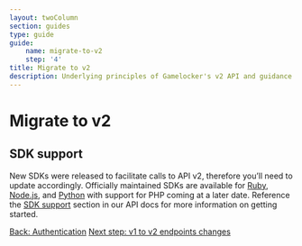 ```yaml
---
layout: twoColumn
section: guides
type: guide
guide:
    name: migrate-to-v2
    step: '4'
title: Migrate to v2
description: Underlying principles of Gamelocker's v2 API and guidance on upgrading your application from Gamelocker's legacy v1 API.
---
```


# Migrate to v2

## SDK support
New SDKs were released to facilitate calls to API v2, therefore you’ll need to update accordingly. Officially maintained SDKs are available for [Ruby](https://github.com/Gamelocker/Gamelocker-v2-ruby), [Node.js](https://github.com/Gamelocker/Gamelocker-v2-node), and [Python](https://github.com/Gamelocker/Gamelocker-v2-python) with support for PHP coming at a later date. Reference the [SDK support](https://docsv2.gamelocker.app/#sdk-support) section in our API docs for more information on getting started.


<nav class="pager-nav">
    <a href="03-authentication.html">Back: Authentication</a>
    <a href="05-v1-to-v2-endpoint-changes.html">Next step: v1 to v2 endpoints changes</a>
</nav>
